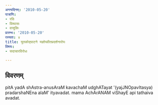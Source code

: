 ```yaml
---
अन्त्यदिनम्: '2010-05-20'
पात्राणि:
- रविः
- विश्वासः
- वासुकिः
प्रारम्भः: '2010-05-20'
रस्यता: ४
title: युतकोद्घाटने यज्ञोपवीतप्रदर्शनारोपः
विषयः:
- सदाचारविरोधः

---
```


## विवरणम्
pitA yadA shAstra-anusAraM kavachaM udghATayat '(yajJNOpavItasya) pradarshaNEna alaM' ityavadat. mama AchArANAM viShayE api tathaiva avadat.

